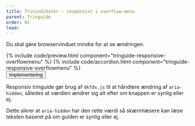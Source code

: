 ```yaml
---
title: Trinindikator - responsivt i overflow-menu
parent: Tringuide
order: 02
lead: 
---
```

<p>Du skal gøre browservinduet mindre for at se ændringen.</p>
{% include code/preview.html component="tringuide-responsive-overflowmenu" %}
{% include code/accordion.html component="tringuide-responsive-overflowmenu" %}
<div class="accordion-bordered">
  <button class="button-unstyled accordion-button" aria-expanded="false" aria-controls="trin-responsive-code-docs">
    Implementering
  </button>
  <div id="trin-responsive-code-docs" class="accordion-content">
    <section>
        <p>Responsiv tringuide gør brug af <code>dkfds.js</code> til at håndtere ændring af <code>aria-hidden</code>, således at værdien ændrer sig alt efter om knappen er synlig eller ej.</p>
        <p>Dette sikrer at <code>aria-hidden</code> har den rette værdi så skærmlæsere kan læse teksten baseret på om guiden er synlig eller ej.</p>
    </section>
  </div>
</div>
